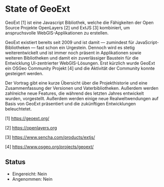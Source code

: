 
# State of GeoExt

GeoExt [1] ist eine Javascript Bibliothek, welche die Fähigkeiten der
Open Source Projekte OpenLayers [2] und ExtJS [3] kombiniert, um anspruchsvolle
WebGIS-Applikationen zu erstellen.

GeoExt existiert bereits seit 2009 und ist damit — zumindest für JavaScript-Bibliotheken —
fast schon ein Urgestein. Dennoch wird es stetig weiterentwickelt und ist immer noch präsent
in Applikationen sowie weiteren Bibliotheken und damit ein zuverlässiger Baustein für die Entwicklung
UI-zentrierter WebGIS-Lösungen. Erst kürzlich wurde GeoExt ein OSGeo Community Projekt [4]
und die Aktivität der Community konnte gesteigert werden.

Der Vortrag gibt eine kurze Übersicht über die Projekthistorie und eine
Zusammenfassung der Versionen und Vaterbibliotheken. Außerdem werden zahlreiche
neue Features, die während des letzten Jahres entwickelt wurden, vorgestellt.
Außerdem werden einige neue Realweltwendungen auf Basis von GeoExt präsentiert
und die zukünftigen Entwicklungen beleuchtetet.

[1] https://geoext.org/

[2] https://openlayers.org

[3] https://www.sencha.com/products/extjs/

[4] https://www.osgeo.org/projects/geoext/

## Status
  - Eingereicht: Nein
  - Angenommen: Nein
